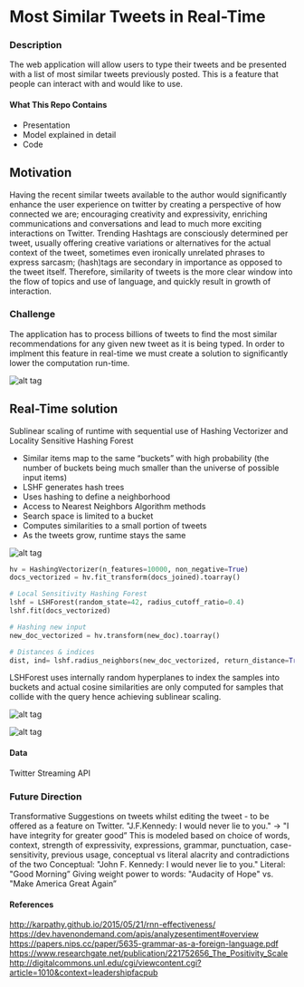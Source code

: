 # Most Similar Tweets in Real-Time

### Description
The web application will allow users to type their tweets and be presented with a list of most similar tweets previously posted.
This is a feature that people can interact with and would like to use.

#### What This Repo Contains

- Presentation
- Model explained in detail
- Code

## Motivation

Having the recent similar tweets available to the author would significantly enhance the user experience on twitter by 
creating a perspective of how connected we are; encouraging creativity and expressivity, enriching communications and
conversations and lead to much more exciting interactions on Twitter.
Trending Hashtags are consciously determined per tweet, usually offering creative variations or alternatives for the actual context of the tweet, sometimes even ironically unrelated phrases to express sarcasm; 
(hash)tags are secondary in importance as opposed to the tweet itself. Therefore, similarity of tweets is the more 
clear window into the flow of topics and use of language, and quickly result in growth of interaction.

### Challenge

The application has to process billions of tweets to find the most similar recommendations for any given new tweet as it is being typed. In order to implment this feature in real-time we must create a solution to significantly lower the computation run-time.

![alt tag](https://github.com/minoobeyzavi/Twinkle/blob/master/APP/static/img/Twinkle.png)


## Real-Time solution

Sublinear scaling of runtime with sequential use of Hashing Vectorizer and Locality Sensitive Hashing Forest
- Similar items map to the same “buckets” with high probability (the number of buckets being much smaller than the universe of possible input items)
- LSHF generates hash trees
- Uses hashing to define a neighborhood
- Access to Nearest Neighbors Algorithm methods
- Search space is limited to a bucket
- Computes similarities to a small portion of tweets
- As the tweets grow, runtime stays the same

![alt tag](https://github.com/minoobeyzavi/Twinkle/blob/master/APP/static/img/Solution.png)


```python
hv = HashingVectorizer(n_features=10000, non_negative=True)
docs_vectorized = hv.fit_transform(docs_joined).toarray()

# Local Sensitivity Hashing Forest
lshf = LSHForest(random_state=42, radius_cutoff_ratio=0.4)
lshf.fit(docs_vectorized)

# Hashing new input
new_doc_vectorized = hv.transform(new_doc).toarray()

# Distances & indices
dist, ind= lshf.radius_neighbors(new_doc_vectorized, return_distance=True)
```

LSHForest uses internally random hyperplanes to index the samples into buckets and actual cosine similarities are only computed for samples that collide with the query hence achieving sublinear scaling.


![alt tag](https://github.com/minoobeyzavi/Twinkle/blob/master/APP/static/img/screenshot01.png)

![alt tag](https://github.com/minoobeyzavi/Twinkle/blob/master/APP/static/img/screenshot02.png)

#### Data

Twitter Streaming API

### Future Direction

Transformative Suggestions on tweets whilst editing the tweet - to be offered as a feature on Twitter.
"J.F.Kennedy: I would never lie to you." -> "I have integrity for greater good”
This is modeled based on choice of words, context, strength of expressivity, expressions, grammar, punctuation, 
case-sensitivity, previous usage, conceptual vs literal alacrity and contradictions of the two
Conceptual:  "John F. Kennedy: I would never lie to you."
Literal: "Good Morning”
Giving weight power to words: "Audacity of Hope" vs. "Make America Great Again”

#### References

http://karpathy.github.io/2015/05/21/rnn-effectiveness/
https://dev.havenondemand.com/apis/analyzesentiment#overview
https://papers.nips.cc/paper/5635-grammar-as-a-foreign-language.pdf
https://www.researchgate.net/publication/221752656_The_Positivity_Scale
http://digitalcommons.unl.edu/cgi/viewcontent.cgi?article=1010&context=leadershipfacpub
